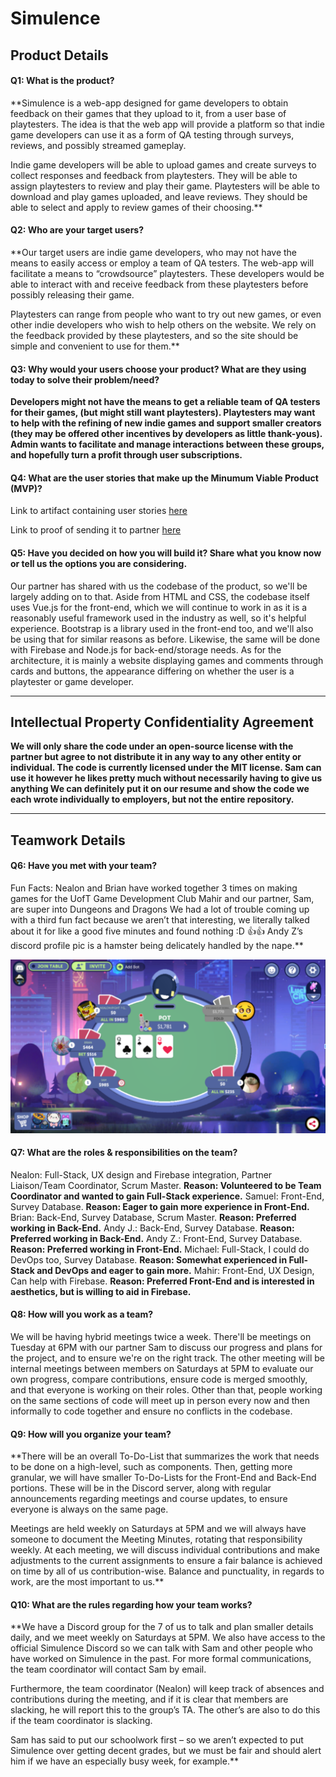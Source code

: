 # Simulence

## Product Details
 
#### Q1: What is the product?

**Simulence is a web-app designed for game developers to obtain feedback on their games that they upload to it, from a user base of playtesters. 
The idea is that the web app will provide a platform so that indie game developers can use it as a form of QA testing through surveys, reviews, and possibly streamed gameplay.

Indie game developers will be able to upload games and create surveys to collect responses and feedback from playtesters. They will be able to assign playtesters to review and play their game.
Playtesters will be able to download and play games uploaded, and leave reviews. They should be able to select and apply to review games of their choosing.**


#### Q2: Who are your target users?

**Our target users are indie game developers, who may not have the means to easily access or employ a team of QA testers. The web-app will facilitate a means to “crowdsource” playtesters. These developers would be able to interact with and receive feedback from these playtesters before possibly releasing their game.

Playtesters can range from people who want to try out new games, or even other indie developers who wish to help others on the website. We rely on the feedback provided by these playtesters, and so the site should be simple and convenient to use for them.**

#### Q3: Why would your users choose your product? What are they using today to solve their problem/need?

**Developers might not have the means to get a reliable team of QA testers for their games, (but might still want playtesters). Playtesters may want to help with the refining of new indie games and support smaller creators (they may be offered other incentives by developers as little thank-yous). Admin wants to facilitate and manage interactions between these groups, and hopefully turn a profit through user subscriptions.**

#### Q4: What are the user stories that make up the Minumum Viable Product (MVP)?

Link to artifact containing user stories [here](./User_Stories.pdf)

Link to proof of sending it to partner [here](./user_story_proof.png)

#### Q5: Have you decided on how you will build it? Share what you know now or tell us the options you are considering.

Our partner has shared with us the codebase of the product, so we'll be largely adding on to that. Aside from HTML and CSS, the codebase itself uses Vue.js for the front-end, which we will continue to work in as it is a reasonably useful framework used in the industry as well, so it's helpful experience. Bootstrap is a library used in the front-end too, and we'll also be using that for similar reasons as before. Likewise, the same will be done with Firebase and Node.js for back-end/storage needs. As for the architecture, it is mainly a website displaying games and comments through cards and buttons, the appearance differing on whether the user is a playtester or game developer.

----
## Intellectual Property Confidentiality Agreement 

**We will only share the code under an open-source license with the partner but agree to not distribute it in any way to any other entity or individual. 
The code is currently licensed under the MIT license. 
Sam can use it however he likes pretty much without necessarily having to give us anything
We can definitely put it on our resume and show the code we each wrote individually to employers, but not the entire repository.**

----

## Teamwork Details

#### Q6: Have you met with your team?

Fun Facts:
Nealon and Brian have worked together 3 times on making games for the UofT Game Development Club
Mahir and our partner, Sam, are super into Dungeons and Dragons
We had a lot of trouble coming up with a third fun fact because we aren’t that interesting, we literally talked about it for like a good five minutes and found nothing :D 👍👍
Andy Z’s discord profile pic is a hamster being delicately handled by the nape.**

![Proof](proof.png "This is proof")

#### Q7: What are the roles & responsibilities on the team?

Nealon: Full-Stack, UX design and Firebase integration, Partner Liaison/Team Coordinator, Scrum Master. **Reason: Volunteered to be Team Coordinator and wanted to gain Full-Stack experience.**
Samuel: Front-End, Survey Database. **Reason: Eager to gain more experience in Front-End.**
Brian: Back-End, Survey Database, Scrum Master. **Reason: Preferred working in Back-End.**
Andy J.: Back-End, Survey Database. **Reason: Preferred working in Back-End.**
Andy Z.: Front-End, Survey Database. **Reason: Preferred working in Front-End.**
Michael: Full-Stack, I could do DevOps too, Survey Database. **Reason: Somewhat experienced in Full-Stack and DevOps and eager to gain more.**
Mahir: Front-End, UX Design, Can help with Firebase. **Reason: Preferred Front-End and is interested in aesthetics, but is willing to aid in Firebase.**

#### Q8: How will you work as a team?

We will be having hybrid meetings twice a week. There'll be meetings on Tuesday at 6PM with our partner Sam to discuss our progress and plans for the project, and to ensure we're on the right track. The other meeting will be internal meetings between members on Saturdays at 5PM to evaluate our own progress, compare contributions, ensure code is merged smoothly, and that everyone is working on their roles. Other than that, people working on the same sections of code will meet up in person every now and then informally to code together and ensure no conflicts in the codebase.
  
#### Q9: How will you organize your team?

**There will be an overall To-Do-List that summarizes the work that needs to be done on a high-level, such as components. Then, getting more granular, we will have smaller To-Do-Lists for the Front-End and Back-End portions. These will be in the Discord server, along with regular announcements regarding meetings and course updates, to ensure everyone is always on the same page. 

Meetings are held weekly on Saturdays at 5PM and we will always have someone to document the Meeting Minutes, rotating that responsibility weekly. At each meeting, we will discuss individual contributions and make adjustments to the current assignments to ensure a fair balance is achieved on time by all of us contribution-wise. Balance and punctuality, in regards to work, are the most important to us.**

#### Q10: What are the rules regarding how your team works?

**We have a Discord group for the 7 of us to talk and plan smaller details daily, and we meet weekly on Saturdays at 5PM. We also have access to the official Simulence Discord so we can talk with Sam and other people who have worked on Simulence in the past. For more formal communications, the team coordinator will contact Sam by email. 

Furthermore, the team coordinator (Nealon) will keep track of absences and contributions during the meeting, and if it is clear that members are slacking, he will report this to the group’s TA. The other’s are also to do this if the team coordinator is slacking.

Sam has said to put our schoolwork first – so we aren’t expected to put Simulence over getting decent grades, but we must be fair and should alert him if we have an especially busy week, for example.**
